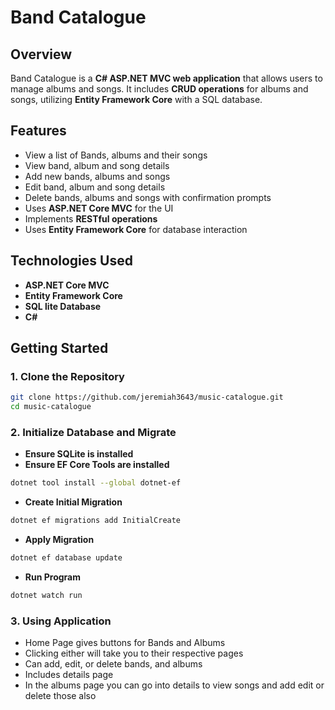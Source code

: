 # Band Catalogue

## Overview
Band Catalogue is a **C# ASP.NET MVC web application** that allows users to manage albums and songs. It includes **CRUD operations** for albums and songs, utilizing **Entity Framework Core** with a SQL database.

## Features
- View a list of Bands, albums and their songs
- View band, album and song details
- Add new bands, albums and songs
- Edit band, album and song details
- Delete bands, albums and songs with confirmation prompts
- Uses **ASP.NET Core MVC** for the UI
- Implements **RESTful operations**
- Uses **Entity Framework Core** for database interaction

## Technologies Used
- **ASP.NET Core MVC**
- **Entity Framework Core**
- **SQL lite Database**
- **C#**

## Getting Started

### 1. Clone the Repository
```sh
git clone https://github.com/jeremiah3643/music-catalogue.git
cd music-catalogue
```

### 2. Initialize Database and Migrate
- **Ensure SQLite is installed**
- **Ensure EF Core Tools are installed**
```sh
dotnet tool install --global dotnet-ef
```
- **Create Initial Migration**
```sh
dotnet ef migrations add InitialCreate
```
- **Apply Migration**
```sh
dotnet ef database update
```
- **Run Program**
```sh
dotnet watch run
```

### 3. Using Application
- Home Page gives buttons for Bands and Albums
- Clicking either will take you to their respective pages
- Can add, edit, or delete bands, and albums
- Includes details page
- In the albums page you can go into details to view songs and add edit or delete those also
